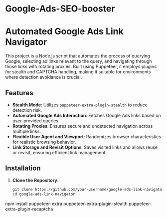 # Google-Ads-SEO-booster
# Automated Google Ads Link Navigator

This project is a Node.js script that automates the process of querying Google, selecting ad links relevant to the query, and navigating through those links with rotating proxies. Built using Puppeteer, it employs plugins for stealth and CAPTCHA handling, making it suitable for environments where detection avoidance is crucial.

## Features

- **Stealth Mode**: Utilizes `puppeteer-extra-plugin-stealth` to reduce detection risk.
- **Automated Google Ads Interaction**: Fetches Google Ads links based on user-provided queries.
- **Rotating Proxies**: Ensures secure and undetected navigation across multiple links.
- **Flexible User Agent and Viewport**: Randomizes browser characteristics for realistic browsing behavior.
- **Link Storage and Revisit Options**: Saves visited links and allows reuse or revisit, ensuring efficient link management.

## Installation

1. **Clone the Repository**:
   ```bash
   git clone https://github.com/your-username/google-ads-link-navigator.git
   cd google-ads-link-navigator

npm install puppeteer-extra puppeteer-extra-plugin-stealth puppeteer-extra-plugin-recaptcha

